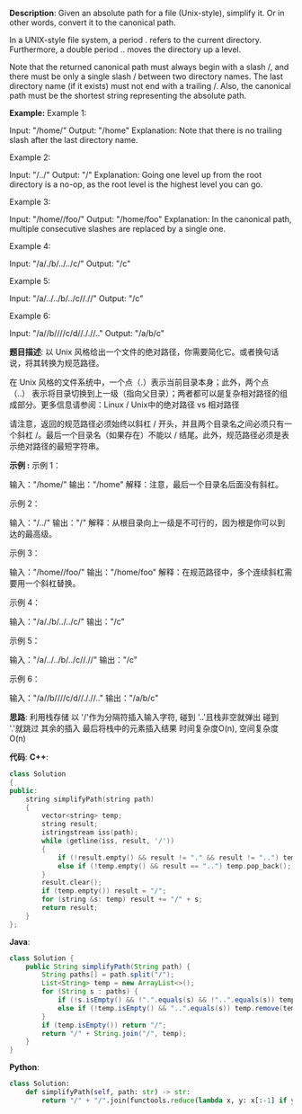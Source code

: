 __Description__:
Given an absolute path for a file (Unix-style), simplify it. Or in other words, convert it to the canonical path.

In a UNIX-style file system, a period . refers to the current directory. Furthermore, a double period .. moves the directory up a level.

Note that the returned canonical path must always begin with a slash /, and there must be only a single slash / between two directory names. The last directory name (if it exists) must not end with a trailing /. Also, the canonical path must be the shortest string representing the absolute path.

__Example:__
Example 1:

Input: "/home/"
Output: "/home"
Explanation: Note that there is no trailing slash after the last directory name.

Example 2:

Input: "/../"
Output: "/"
Explanation: Going one level up from the root directory is a no-op, as the root level is the highest level you can go.

Example 3:

Input: "/home//foo/"
Output: "/home/foo"
Explanation: In the canonical path, multiple consecutive slashes are replaced by a single one.

Example 4:

Input: "/a/./b/../../c/"
Output: "/c"

Example 5:

Input: "/a/../../b/../c//.//"
Output: "/c"

Example 6:

Input: "/a//b////c/d//././/.."
Output: "/a/b/c"

__题目描述__:
以 Unix 风格给出一个文件的绝对路径，你需要简化它。或者换句话说，将其转换为规范路径。

在 Unix 风格的文件系统中，一个点（.）表示当前目录本身；此外，两个点 （..） 表示将目录切换到上一级（指向父目录）；两者都可以是复杂相对路径的组成部分。更多信息请参阅：Linux / Unix中的绝对路径 vs 相对路径

请注意，返回的规范路径必须始终以斜杠 / 开头，并且两个目录名之间必须只有一个斜杠 /。最后一个目录名（如果存在）不能以 / 结尾。此外，规范路径必须是表示绝对路径的最短字符串。

__示例 :__
示例 1：

输入："/home/"
输出："/home"
解释：注意，最后一个目录名后面没有斜杠。

示例 2：

输入："/../"
输出："/"
解释：从根目录向上一级是不可行的，因为根是你可以到达的最高级。

示例 3：

输入："/home//foo/"
输出："/home/foo"
解释：在规范路径中，多个连续斜杠需要用一个斜杠替换。

示例 4：

输入："/a/./b/../../c/"
输出："/c"

示例 5：

输入："/a/../../b/../c//.//"
输出："/c"

示例 6：

输入："/a//b////c/d//././/.."
输出："/a/b/c"

__思路__:
利用栈存储
以 '/'作为分隔符插入输入字符, 碰到 '..'且栈非空就弹出
碰到 '.'就跳过
其余的插入
最后将栈中的元素插入结果
时间复杂度O(n), 空间复杂度O(n)

__代码__:
__C++__:
```C++
class Solution 
{
public:
    string simplifyPath(string path) 
    {
        vector<string> temp;
        string result;
        istringstream iss(path);
        while (getline(iss, result, '/'))
        {
            if (!result.empty() && result != "." && result != "..") temp.push_back(result);
            else if (!temp.empty() && result == "..") temp.pop_back();
        }
        result.clear();
        if (temp.empty()) result = "/";
        for (string &s: temp) result += "/" + s;
        return result;
    }
};
```

__Java__:
```Java
class Solution {
    public String simplifyPath(String path) {
        String paths[] = path.split("/");
        List<String> temp = new ArrayList<>();
        for (String s : paths) {
            if (!s.isEmpty() && !".".equals(s) && !"..".equals(s)) temp.add(s);
            else if (!temp.isEmpty() && "..".equals(s)) temp.remove(temp.size() - 1);
        }
        if (temp.isEmpty()) return "/";
        return "/" + String.join("/", temp);
    }
}
```

__Python__:
```Python
class Solution:
    def simplifyPath(self, path: str) -> str:
        return "/" + "/".join(functools.reduce(lambda x, y: x[:-1] if y == ".." else x + [y] if y and y != "." else x, path.split("/"), []))
```